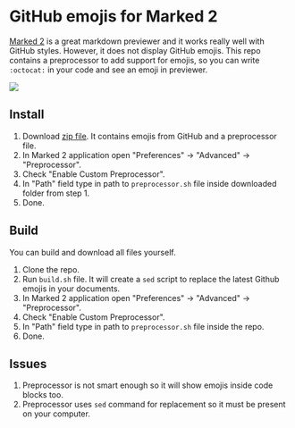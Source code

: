# GitHub emojis for Marked 2

[Marked 2](http://marked2app.com/) is a great markdown previewer and it works
really well with GitHub styles. However, it does not display GitHub emojis. This
repo contains a preprocessor to add support for emojis, so you can write
`:octocat:` in your code and see an emoji in previewer.

![](marked-emojis.png)

## Install

1. Download [zip file](https://github.com/tonyganch/marked-emojis/releases/download/v1.0/marked-emojis.zip). It contains emojis from GitHub and a preprocessor file.
2. In Marked 2 application open "Preferences" -> "Advanced" -> "Preprocessor".
3. Check "Enable Custom Preprocessor".
4. In "Path" field type in path to `preprocessor.sh` file inside downloaded
   folder from step 1.
5. Done.

## Build

You can build and download all files yourself.

1. Clone the repo.
2. Run `build.sh` file. It will create a `sed` script to replace the latest Github emojis in your documents.
3. In Marked 2 application open "Preferences" -> "Advanced" -> "Preprocessor".
4. Check "Enable Custom Preprocessor".
5. In "Path" field type in path to `preprocessor.sh` file inside the repo.
6. Done.

## Issues

1. Preprocessor is not smart enough so it will show emojis inside code blocks
   too.
2. Preprocessor uses `sed` command for replacement so it must be present on your
   computer.
